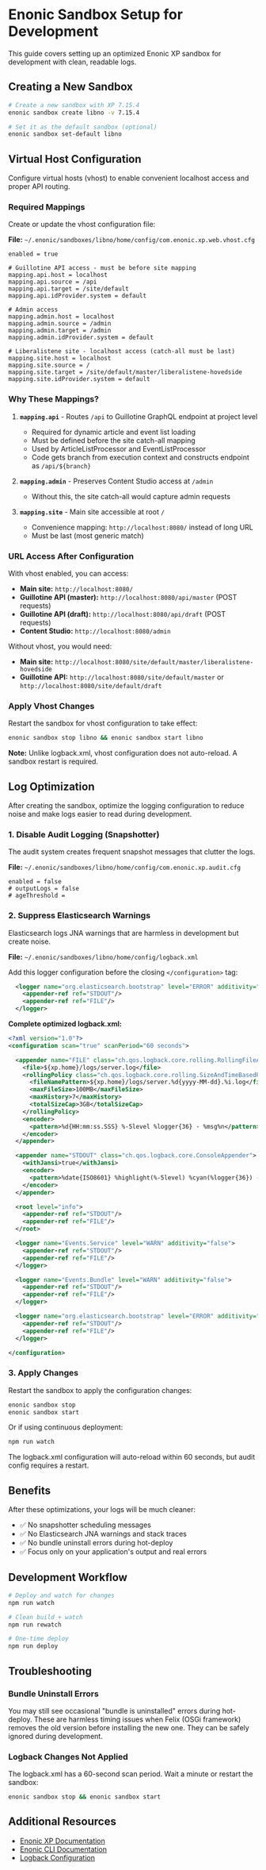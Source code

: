 # Enonic Sandbox Setup for Development

This guide covers setting up an optimized Enonic XP sandbox for development with clean, readable logs.

## Creating a New Sandbox

```bash
# Create a new sandbox with XP 7.15.4
enonic sandbox create libno -v 7.15.4

# Set it as the default sandbox (optional)
enonic sandbox set-default libno
```

## Virtual Host Configuration

Configure virtual hosts (vhost) to enable convenient localhost access and proper API routing.

### Required Mappings

Create or update the vhost configuration file:

**File:** `~/.enonic/sandboxes/libno/home/config/com.enonic.xp.web.vhost.cfg`

```properties
enabled = true

# Guillotine API access - must be before site mapping
mapping.api.host = localhost
mapping.api.source = /api
mapping.api.target = /site/default
mapping.api.idProvider.system = default

# Admin access
mapping.admin.host = localhost
mapping.admin.source = /admin
mapping.admin.target = /admin
mapping.admin.idProvider.system = default

# Liberalistene site - localhost access (catch-all must be last)
mapping.site.host = localhost
mapping.site.source = /
mapping.site.target = /site/default/master/liberalistene-hovedside
mapping.site.idProvider.system = default
```

### Why These Mappings?

1. **`mapping.api`** - Routes `/api` to Guillotine GraphQL endpoint at project level
   - Required for dynamic article and event list loading
   - Must be defined before the site catch-all mapping
   - Used by ArticleListProcessor and EventListProcessor
   - Code gets branch from execution context and constructs endpoint as `/api/${branch}`

2. **`mapping.admin`** - Preserves Content Studio access at `/admin`
   - Without this, the site catch-all would capture admin requests

3. **`mapping.site`** - Main site accessible at root `/`
   - Convenience mapping: `http://localhost:8080/` instead of long URL
   - Must be last (most generic match)

### URL Access After Configuration

With vhost enabled, you can access:

- **Main site:** `http://localhost:8080/`
- **Guillotine API (master):** `http://localhost:8080/api/master` (POST requests)
- **Guillotine API (draft):** `http://localhost:8080/api/draft` (POST requests)
- **Content Studio:** `http://localhost:8080/admin`

Without vhost, you would need:
- **Main site:** `http://localhost:8080/site/default/master/liberalistene-hovedside`
- **Guillotine API:** `http://localhost:8080/site/default/master` or `http://localhost:8080/site/default/draft`

### Apply Vhost Changes

Restart the sandbox for vhost configuration to take effect:

```bash
enonic sandbox stop libno && enonic sandbox start libno
```

**Note:** Unlike logback.xml, vhost configuration does not auto-reload. A sandbox restart is required.

## Log Optimization

After creating the sandbox, optimize the logging configuration to reduce noise and make logs easier to read during development.

### 1. Disable Audit Logging (Snapshotter)

The audit system creates frequent snapshot messages that clutter the logs.

**File:** `~/.enonic/sandboxes/libno/home/config/com.enonic.xp.audit.cfg`

```properties
enabled = false
# outputLogs = false
# ageThreshold =
```

### 2. Suppress Elasticsearch Warnings

Elasticsearch logs JNA warnings that are harmless in development but create noise.

**File:** `~/.enonic/sandboxes/libno/home/config/logback.xml`

Add this logger configuration before the closing `</configuration>` tag:

```xml
  <logger name="org.elasticsearch.bootstrap" level="ERROR" additivity="false">
    <appender-ref ref="STDOUT"/>
    <appender-ref ref="FILE"/>
  </logger>
```

**Complete optimized logback.xml:**

```xml
<?xml version="1.0"?>
<configuration scan="true" scanPeriod="60 seconds">

  <appender name="FILE" class="ch.qos.logback.core.rolling.RollingFileAppender">
    <file>${xp.home}/logs/server.log</file>
    <rollingPolicy class="ch.qos.logback.core.rolling.SizeAndTimeBasedRollingPolicy">
      <fileNamePattern>${xp.home}/logs/server.%d{yyyy-MM-dd}.%i.log</fileNamePattern>
      <maxFileSize>100MB</maxFileSize>
      <maxHistory>7</maxHistory>
      <totalSizeCap>3GB</totalSizeCap>
    </rollingPolicy>
    <encoder>
      <pattern>%d{HH:mm:ss.SSS} %-5level %logger{36} - %msg%n</pattern>
    </encoder>
  </appender>

  <appender name="STDOUT" class="ch.qos.logback.core.ConsoleAppender">
    <withJansi>true</withJansi>
    <encoder>
      <pattern>%date{ISO8601} %highlight(%-5level) %cyan(%logger{36}) - %msg%n</pattern>
    </encoder>
  </appender>

  <root level="info">
    <appender-ref ref="STDOUT"/>
    <appender-ref ref="FILE"/>
  </root>

  <logger name="Events.Service" level="WARN" additivity="false">
    <appender-ref ref="STDOUT"/>
    <appender-ref ref="FILE"/>
  </logger>

  <logger name="Events.Bundle" level="WARN" additivity="false">
    <appender-ref ref="STDOUT"/>
    <appender-ref ref="FILE"/>
  </logger>

  <logger name="org.elasticsearch.bootstrap" level="ERROR" additivity="false">
    <appender-ref ref="STDOUT"/>
    <appender-ref ref="FILE"/>
  </logger>

</configuration>
```

### 3. Apply Changes

Restart the sandbox to apply the configuration changes:

```bash
enonic sandbox stop
enonic sandbox start
```

Or if using continuous deployment:

```bash
npm run watch
```

The logback.xml configuration will auto-reload within 60 seconds, but audit config requires a restart.

## Benefits

After these optimizations, your logs will be much cleaner:

- ✅ No snapshotter scheduling messages
- ✅ No Elasticsearch JNA warnings and stack traces
- ✅ No bundle uninstall errors during hot-deploy
- ✅ Focus only on your application's output and real errors

## Development Workflow

```bash
# Deploy and watch for changes
npm run watch

# Clean build + watch
npm run rewatch

# One-time deploy
npm run deploy
```

## Troubleshooting

### Bundle Uninstall Errors

You may still see occasional "bundle is uninstalled" errors during hot-deploy. These are harmless timing issues when Felix (OSGi framework) removes the old version before installing the new one. They can be safely ignored during development.

### Logback Changes Not Applied

The logback.xml has a 60-second scan period. Wait a minute or restart the sandbox:

```bash
enonic sandbox stop && enonic sandbox start
```

## Additional Resources

- [Enonic XP Documentation](https://developer.enonic.com/docs)
- [Enonic CLI Documentation](https://developer.enonic.com/docs/enonic-cli)
- [Logback Configuration](http://logback.qos.ch/manual/configuration.html)
